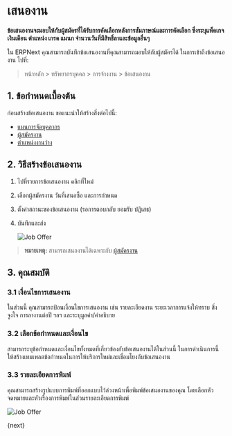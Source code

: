 <!-- add-breadcrumbs -->

# เสนองาน

**ข้อเสนองานจะมอบให้กับผู้สมัครที่ได้รับการคัดเลือกหลังการสัมภาษณ์และการคัดเลือก ซึ่งระบุแพ็คเกจเงินเดือน ตำแหน่ง เกรด แผนก จำนวนวันที่มีสิทธิ์ลาและข้อมูลอื่นๆ**


ใน ERPNext คุณสามารถบันทึกข้อเสนองานที่คุณสามารถมอบให้กับผู้สมัครได้ ในการเข้าถึงข้อเสนองาน ไปที่:

> หน้าหลัก > ทรัพยากรบุคคล > การจ้างงาน > ข้อเสนองาน

## 1. ข้อกำหนดเบื้องต้น

ก่อนสร้างข้อเสนองาน ขอแนะนำให้สร้างสิ่งต่อไปนี้:

* [แผนการจัดบุคลากร](/docs/user/manual/th/human-resources/staffing-plan)
* [ผู้สมัครงาน](/docs/user/manual/th/human-resources/job-applicant)
* [ตำแหน่งงานว่าง](/docs/user/manual/th/human-resources/job-opening)


## 2. วิธีสร้างข้อเสนองาน

1. ไปที่รายการข้อเสนองาน คลิกที่ใหม่
1. เลือกผู้สมัครงาน วันที่เสนอซื้อ และการกำหนด
1. ตั้งค่าสถานะของข้อเสนองาน (รอการตอบกลับ ยอมรับ ปฏิเสธ)
1. บันทึกและส่ง


    <img class="screenshot" alt="Job Offer" src="{{docs_base_url}}/assets/img/human-resources/job-offer.png">

> **หมายเหตุ:** สามารถเสนองานได้เฉพาะกับ [ผู้สมัครงาน](/docs/user/manual/th/human-resources/job-applicant)

## 3. คุณสมบัติ

### 3.1 เงื่อนไขการเสนองาน

ในส่วนนี้ คุณสามารถป้อนเงื่อนไขการเสนองาน เช่น รายละเอียดงาน ระยะเวลาการแจ้งให้ทราบ สิ่งจูงใจ การลางานต่อปี ฯลฯ และระบุมูลค่า/คำอธิบาย

### 3.2 เลือกข้อกำหนดและเงื่อนไข

สามารถระบุข้อกำหนดและเงื่อนไขทั้งหมดที่เกี่ยวข้องกับข้อเสนองานได้ในส่วนนี้ ในการดำเนินการนี้ ให้สร้างเทมเพลตข้อกำหนดในการให้บริการใหม่และเชื่อมโยงกับข้อเสนองาน


### 3.3 รายละเอียดการพิมพ์

คุณสามารถสร้างรูปแบบการพิมพ์ที่ออกแบบไว้ล่วงหน้าเพื่อพิมพ์ข้อเสนองานของคุณ โดยเลือกหัวจดหมายและหัวเรื่องการพิมพ์ในส่วนรายละเอียดการพิมพ์

<img class="screenshot" alt="Job Offer" src="{{docs_base_url}}/assets/img/human-resources/job-offer-print.png">



{next}
